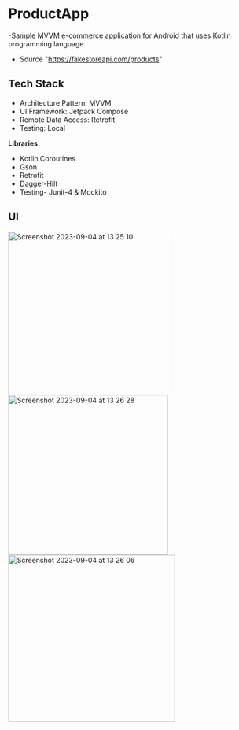 # ProductApp
-Sample MVVM e-commerce application for Android that uses Kotlin programming language.

- Source "https://fakestoreapi.com/products"

 ## Tech Stack
 - Architecture Pattern: MVVM
- UI Framework: Jetpack Compose
- Remote Data Access: Retrofit
- Testing: Local

 **Libraries:**
* Kotlin Coroutines
* Gson
* Retrofit
* Dagger-Hilt
* Testing- Junit-4 & Mockito 

## UI
<img width="332" alt="Screenshot 2023-09-04 at 13 25 10" src="https://github.com/Reshma2497/ProductApp/assets/110983170/e06781e8-dd65-4cf2-9276-d865006fddd7">

<img width="325" alt="Screenshot 2023-09-04 at 13 26 28" src="https://github.com/Reshma2497/ProductApp/assets/110983170/00625bce-7c52-4cb4-aa27-b61ad7657b74">

<img width="339" alt="Screenshot 2023-09-04 at 13 26 06" src="https://github.com/Reshma2497/ProductApp/assets/110983170/eeb706f8-9879-4872-8bc9-e1d7abacba6e">




